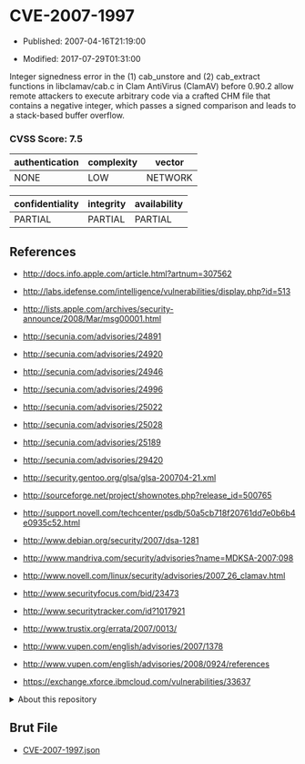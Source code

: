 # CVE-2007-1997

- Published: 2007-04-16T21:19:00

- Modified: 2017-07-29T01:31:00

Integer signedness error in the (1) cab_unstore and (2) cab_extract functions in libclamav/cab.c in Clam AntiVirus (ClamAV) before 0.90.2 allow remote attackers to execute arbitrary code via a crafted CHM file that contains a negative integer, which passes a signed comparison and leads to a stack-based buffer overflow.

### CVSS Score: **7.5**

| authentication | complexity | vector |
| --- | --- | --- |
| NONE | LOW | NETWORK |

| confidentiality | integrity | availability |
| --- | --- | --- |
| PARTIAL | PARTIAL | PARTIAL |

## References

* http://docs.info.apple.com/article.html?artnum=307562

* http://labs.idefense.com/intelligence/vulnerabilities/display.php?id=513

* http://lists.apple.com/archives/security-announce/2008/Mar/msg00001.html

* http://secunia.com/advisories/24891

* http://secunia.com/advisories/24920

* http://secunia.com/advisories/24946

* http://secunia.com/advisories/24996

* http://secunia.com/advisories/25022

* http://secunia.com/advisories/25028

* http://secunia.com/advisories/25189

* http://secunia.com/advisories/29420

* http://security.gentoo.org/glsa/glsa-200704-21.xml

* http://sourceforge.net/project/shownotes.php?release_id=500765

* http://support.novell.com/techcenter/psdb/50a5cb718f20761dd7e0b6b4e0935c52.html

* http://www.debian.org/security/2007/dsa-1281

* http://www.mandriva.com/security/advisories?name=MDKSA-2007:098

* http://www.novell.com/linux/security/advisories/2007_26_clamav.html

* http://www.securityfocus.com/bid/23473

* http://www.securitytracker.com/id?1017921

* http://www.trustix.org/errata/2007/0013/

* http://www.vupen.com/english/advisories/2007/1378

* http://www.vupen.com/english/advisories/2008/0924/references

* https://exchange.xforce.ibmcloud.com/vulnerabilities/33637

<details>
<summary>About this repository</summary> 

  This repository is part of the project [Live Hack CVE](https://github.com/Live-Hack-CVE). Main website can be found [www.live-hack.org](https://www.live-hack.org) 
  
  Made by [Sn0wAlice](https://github.com/Sn0wAlice) for the people that care about security and need to have a feed of the latest CVEs. Hope you enjoy it, don't forget to star the repo and follow me on [Twitter](https://twitter.com/Sn0wAlice) and [Github](https://github.com/Sn0wAlice). And that is my [personnal website](https://www.alice-snow.me/)

  - [Home Page](https://github.com/Live-Hack-CVE)
  - [Framework](https://github.com/Live-Hack-CVE/cve-framework)
  - [CVE database](https://github.com/Live-Hack-CVE/full_database)
  - [Changelog](https://github.com/Live-Hack-CVE/Changelog)
</details>

## Brut File

* [CVE-2007-1997.json](https://raw.githubusercontent.com/Live-Hack-CVE/full_database/main/cves/2007/CVE-2007-1997.json)

